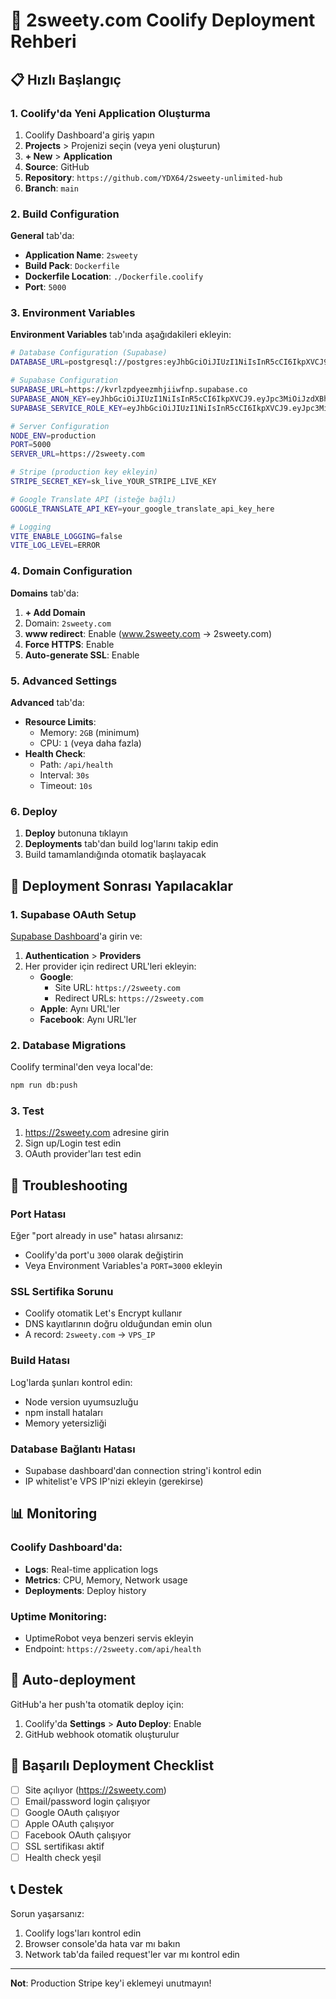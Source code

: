 # 🚀 2sweety.com Coolify Deployment Rehberi

## 📋 Hızlı Başlangıç

### 1. Coolify'da Yeni Application Oluşturma

1. Coolify Dashboard'a giriş yapın
2. **Projects** > Projenizi seçin (veya yeni oluşturun)
3. **+ New** > **Application**
4. **Source**: GitHub
5. **Repository**: `https://github.com/YDX64/2sweety-unlimited-hub`
6. **Branch**: `main`

### 2. Build Configuration

**General** tab'da:
- **Application Name**: `2sweety`
- **Build Pack**: `Dockerfile`
- **Dockerfile Location**: `./Dockerfile.coolify`
- **Port**: `5000`

### 3. Environment Variables

**Environment Variables** tab'ında aşağıdakileri ekleyin:

```bash
# Database Configuration (Supabase)
DATABASE_URL=postgresql://postgres:eyJhbGciOiJIUzI1NiIsInR5cCI6IkpXVCJ9.eyJpc3MiOiJzdXBhYmFzZSIsInJlZiI6Imt2cmx6cGR5ZWV6bWhqaWl3Zm5wIiwicm9sZSI6InNlcnZpY2Vfcm9sZSIsImlhdCI6MTc0ODUyMTQ5MiwiZXhwIjoyMDY0MDk3NDkyfQ.HGLZjlTNLPGzgHnI7gtWSCNuqafrINEzWnKfDjFl0Bw@db.kvrlzpdyeezmhjiiwfnp.supabase.co:5432/postgres

# Supabase Configuration
SUPABASE_URL=https://kvrlzpdyeezmhjiiwfnp.supabase.co
SUPABASE_ANON_KEY=eyJhbGciOiJIUzI1NiIsInR5cCI6IkpXVCJ9.eyJpc3MiOiJzdXBhYmFzZSIsInJlZiI6Imt2cmx6cGR5ZWV6bWhqaWl3Zm5wIiwicm9sZSI6ImFub24iLCJpYXQiOjE3NDg1MjE0OTIsImV4cCI6MjA2NDA5NzQ5Mn0.m95kISdHR3GO9kWS3TzIHGSsH86kcgeQvJ1QQ7rJ6GU
SUPABASE_SERVICE_ROLE_KEY=eyJhbGciOiJIUzI1NiIsInR5cCI6IkpXVCJ9.eyJpc3MiOiJzdXBhYmFzZSIsInJlZiI6Imt2cmx6cGR5ZWV6bWhqaWl3Zm5wIiwicm9sZSI6InNlcnZpY2Vfcm9sZSIsImlhdCI6MTc0ODUyMTQ5MiwiZXhwIjoyMDY0MDk3NDkyfQ.HGLZjlTNLPGzgHnI7gtWSCNuqafrINEzWnKfDjFl0Bw

# Server Configuration
NODE_ENV=production
PORT=5000
SERVER_URL=https://2sweety.com

# Stripe (production key ekleyin)
STRIPE_SECRET_KEY=sk_live_YOUR_STRIPE_LIVE_KEY

# Google Translate API (isteğe bağlı)
GOOGLE_TRANSLATE_API_KEY=your_google_translate_api_key_here

# Logging
VITE_ENABLE_LOGGING=false
VITE_LOG_LEVEL=ERROR
```

### 4. Domain Configuration

**Domains** tab'da:
1. **+ Add Domain**
2. Domain: `2sweety.com`
3. **www redirect**: Enable (www.2sweety.com → 2sweety.com)
4. **Force HTTPS**: Enable
5. **Auto-generate SSL**: Enable

### 5. Advanced Settings

**Advanced** tab'da:
- **Resource Limits**:
  - Memory: `2GB` (minimum)
  - CPU: `1` (veya daha fazla)
- **Health Check**:
  - Path: `/api/health`
  - Interval: `30s`
  - Timeout: `10s`

### 6. Deploy

1. **Deploy** butonuna tıklayın
2. **Deployments** tab'dan build log'larını takip edin
3. Build tamamlandığında otomatik başlayacak

## 🔧 Deployment Sonrası Yapılacaklar

### 1. Supabase OAuth Setup

[Supabase Dashboard](https://supabase.com/dashboard)'a girin ve:

1. **Authentication** > **Providers**
2. Her provider için redirect URL'leri ekleyin:
   - **Google**: 
     - Site URL: `https://2sweety.com`
     - Redirect URLs: `https://2sweety.com`
   - **Apple**: Aynı URL'ler
   - **Facebook**: Aynı URL'ler

### 2. Database Migrations

Coolify terminal'den veya local'de:
```bash
npm run db:push
```

### 3. Test

1. https://2sweety.com adresine girin
2. Sign up/Login test edin
3. OAuth provider'ları test edin

## 🚨 Troubleshooting

### Port Hatası
Eğer "port already in use" hatası alırsanız:
- Coolify'da port'u `3000` olarak değiştirin
- Veya Environment Variables'a `PORT=3000` ekleyin

### SSL Sertifika Sorunu
- Coolify otomatik Let's Encrypt kullanır
- DNS kayıtlarının doğru olduğundan emin olun
- A record: `2sweety.com` → `VPS_IP`

### Build Hatası
Log'larda şunları kontrol edin:
- Node version uyumsuzluğu
- npm install hataları
- Memory yetersizliği

### Database Bağlantı Hatası
- Supabase dashboard'dan connection string'i kontrol edin
- IP whitelist'e VPS IP'nizi ekleyin (gerekirse)

## 📊 Monitoring

### Coolify Dashboard'da:
- **Logs**: Real-time application logs
- **Metrics**: CPU, Memory, Network usage
- **Deployments**: Deploy history

### Uptime Monitoring:
- UptimeRobot veya benzeri servis ekleyin
- Endpoint: `https://2sweety.com/api/health`

## 🔄 Auto-deployment

GitHub'a her push'ta otomatik deploy için:
1. Coolify'da **Settings** > **Auto Deploy**: Enable
2. GitHub webhook otomatik oluşturulur

## 🎉 Başarılı Deployment Checklist

- [ ] Site açılıyor (https://2sweety.com)
- [ ] Email/password login çalışıyor
- [ ] Google OAuth çalışıyor
- [ ] Apple OAuth çalışıyor
- [ ] Facebook OAuth çalışıyor
- [ ] SSL sertifikası aktif
- [ ] Health check yeşil

## 📞 Destek

Sorun yaşarsanız:
1. Coolify logs'ları kontrol edin
2. Browser console'da hata var mı bakın
3. Network tab'da failed request'ler var mı kontrol edin

---

**Not**: Production Stripe key'i eklemeyi unutmayın!